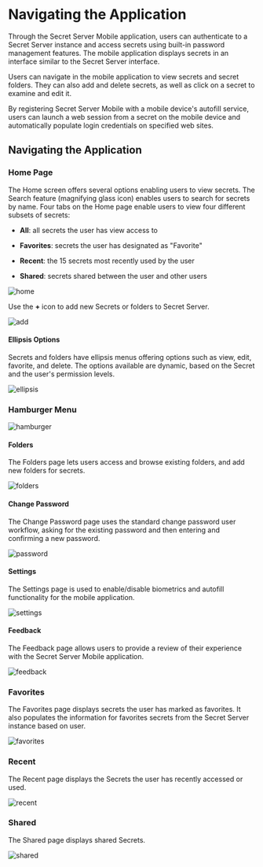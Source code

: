 [title]: # (Navigating the Mobile Application)
[tags]: # (mobile,interface,navigation)
[priority]: # (3)

# Navigating the Application

Through the Secret Server Mobile application, users can authenticate to a Secret Server instance and access secrets using built-in password management features. The mobile application displays secrets in an interface similar to the Secret Server interface.

Users can navigate in the mobile application to view secrets and secret folders. They can also add and delete secrets, as well as click on a secret to examine and edit it.

By registering Secret Server Mobile with a mobile device's autofill service, users can launch a web session from a secret on the mobile device and automatically populate login credentials on specified web sites.

## Navigating the Application

### Home Page

The Home screen offers several options enabling users to view secrets. The Search feature (magnifying glass icon) enables users to search for secrets by name. Four tabs on the Home page enable users to view four different subsets of secrets:

* **All**: all secrets the user has view access to

* **Favorites**: secrets the user has designated as "Favorite"

* **Recent**: the 15 secrets most recently used by the user

* **Shared**: secrets shared between the user and other users

![home](images/main.png "Home page")

Use the __+__ icon to add new Secrets or folders to Secret Server.

![add](images/add.png "Add a Secret or Folder")

#### Ellipsis Options

Secrets and folders have ellipsis menus offering options such as view, edit, favorite, and delete. 
The options available are dynamic, based on the Secret and the user's permission levels.

![ellipsis](images/ellipsis.png "Ellipsis Menu Options")

### Hamburger Menu

![hamburger](images/hamburger.png "Hamburger menu options")

#### Folders

The Folders page lets users access and browse existing folders, and add new folders for secrets.

![folders](images/folders.png "Folders page")

#### Change Password

The Change Password page uses the standard change password user workflow, asking for the existing password and then entering and confirming a new password.

![password](images/password.png "Change Password page")

#### Settings

The Settings page is used to enable/disable biometrics and autofill functionality for the mobile application.

![settings](../onboarding/images/init-5.png "Settings page")

#### Feedback

The Feedback page allows users to provide a review of their experience with the Secret Server Mobile application.

![feedback](images/feedback.png "Feedback page")

### Favorites

The Favorites page displays secrets the user has marked as favorites. It also populates the information for favorites secrets from the Secret Server instance based on user.

![favorites](images/favorites.png "Favorites page")

### Recent

The Recent page displays the Secrets the user has recently accessed or used.

![recent](images/recent.png "Recent page")

### Shared

The Shared page displays shared Secrets.

![shared](images/shared.png "Shared page")
